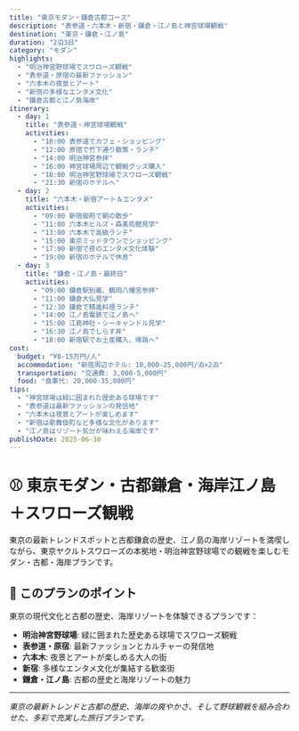 ```yaml
---
title: "東京モダン・鎌倉古都コース"
description: "表参道・六本木・新宿・鎌倉・江ノ島と神宮球場観戦"
destination: "東京・鎌倉・江ノ島"
duration: "2泊3日"
category: "モダン"
highlights:
  - "明治神宮野球場でスワローズ観戦"
  - "表参道・原宿の最新ファッション"
  - "六本木の夜景とアート"
  - "新宿の多様なエンタメ文化"
  - "鎌倉古都と江ノ島海岸"
itinerary:
  - day: 1
    title: "表参道・神宮球場観戦"
    activities:
      - "10:00 表参道でカフェ・ショッピング"
      - "12:00 原宿で竹下通り散策・ランチ"
      - "14:00 明治神宮参拝"
      - "16:00 神宮球場周辺で観戦グッズ購入"
      - "18:00 明治神宮野球場でスワローズ観戦"
      - "21:30 新宿のホテルへ"
  - day: 2
    title: "六本木・新宿アート＆エンタメ"
    activities:
      - "09:00 新宿御苑で朝の散歩"
      - "11:00 六本木ヒルズ・森美術館見学"
      - "13:00 六本木で高級ランチ"
      - "15:00 東京ミッドタウンでショッピング"
      - "17:00 新宿で夜のエンタメ文化体験"
      - "19:00 新宿のホテルで休息"
  - day: 3
    title: "鎌倉・江ノ島・最終日"
    activities:
      - "09:00 鎌倉駅到着、鶴岡八幡宮参拝"
      - "11:00 鎌倉大仏見学"
      - "12:30 鎌倉で精進料理ランチ"
      - "14:00 江ノ島電鉄で江ノ島へ"
      - "15:00 江島神社・シーキャンドル見学"
      - "16:30 江ノ島でしらす丼"
      - "18:00 新宿駅でお土産購入、帰路へ"
cost:
  budget: "¥8-15万円/人"
  accommodation: "新宿周辺ホテル: 10,000-25,000円/泊×2泊"
  transportation: "交通費: 3,000-5,000円"
  food: "食事代: 20,000-35,000円"
tips:
  - "神宮球場は緑に囲まれた歴史ある球場です"
  - "表参道は最新ファッションの発信地"
  - "六本木は夜景とアートが楽しめます"
  - "新宿は歌舞伎町など多様な文化があります"
  - "江ノ島はリゾート気分が味わえる海岸です"
publishDate: 2025-06-30
---
```


# ⚾ 東京モダン・古都鎌倉・海岸江ノ島＋スワローズ観戦

東京の最新トレンドスポットと古都鎌倉の歴史、江ノ島の海岸リゾートを満喫しながら、東京ヤクルトスワローズの本拠地・明治神宮野球場での観戦を楽しむモダン・古都・海岸プランです。

## 🌟 このプランのポイント

東京の現代文化と古都の歴史、海岸リゾートを体験できるプランです：

- **明治神宮野球場**: 緑に囲まれた歴史ある球場でスワローズ観戦
- **表参道・原宿**: 最新ファッションとカルチャーの発信地
- **六本木**: 夜景とアートが楽しめる大人の街
- **新宿**: 多様なエンタメ文化が集結する歓楽街
- **鎌倉・江ノ島**: 古都の歴史と海岸リゾートの魅力

---

*東京の最新トレンドと古都の歴史、海岸の爽やかさ、そして野球観戦を組み合わせた、多彩で充実した旅行プランです。*